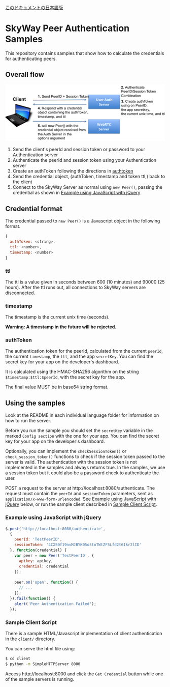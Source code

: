 [このドキュメントの日本語版](./README.jp.md)

# SkyWay Peer Authentication Samples

This repository contains samples that show how to calculate the credentials for authenticating peers.

## Overall flow

![Peer Authentication Sequence](imgs/sequence_en.png)

1. Send the client's peerId and session token or password to your Authentication server
2. Authenticate the peerId and session token using your Authentication server
3. Create an authToken following the directions in [authtoken](#authtoken)
4. Send the credential object, (authToken, timestamp and token ttl,) back to the client
5. Connect to the SkyWay Server as normal using `new Peer()`, passing the credential as shown in [Example using JavaScript with jQuery](#example-using-javascript-with-jquery)

## Credential format

The credential passed to `new Peer()` is a Javascript object in the following format.

```javascript
{
  authToken: <string>,
  ttl: <number>,
  timestamp: <number>
}
```

### ttl

The ttl is a value given in seconds between 600 (10 minutes) and 90000 (25 hours). After the ttl runs out, all connections to SkyWay servers are disconnected.

### timestamp

The timestamp is the current unix time (seconds).

**Warning: A timestamp in the future will be rejected.**

### authToken

The authentication token for the peerId, calculated from the current `peerId`, the current `timestamp`, the `ttl`, and the app `secretKey`.
You can find the secret key for your app on the developer's dashboard.

It is calculated using the HMAC-SHA256 algorithm on the string `$timestamp:$ttl:$peerId`, with the secret key for the app. 

The final value MUST be in base64 string format.

## Using the samples

Look at the README in each individual language folder for information on how to run the server.

Before you run the sample you should set the `secretKey` variable in the marked `Config section` with the one for your app.
You can find the secret key for your app on the developer's dashboard.

Optionally, you can implement the `checkSessionToken()` or `check_session_token()` functions to check if the session token passed to the server is valid.
The authentication with the session token is not implemented in the samples and always returns true.
In the samples, we use a session token but it could also be a password check to authenticate the user.

POST a request to the server at http://localhost:8080/authenticate. 
The request must contain the `peerId` and `sessionToken` parameters, sent as `application/x-www-form-urlencoded`.
See [Example using JavaScript with jQuery](#example-using-javascript-with-jquery)  below, or run the sample client described in [Sample Client Script](#sample-client-script). 

### Example using JavaScript with jQuery

```javascript
$.post('http://localhost:8080/authenticate',
  {
    peerId: 'TestPeerID',
    sessionToken: '4CXS0f19nvMJBYK05o3toTWtZF5Lfd2t6Ikr2lID'
  }, function(credential) {
    var peer = new Peer('TestPeerID', {
      apikey: apikey,
      credential: credential
    });
    
    peer.on('open', function() {
      // ...
    });
  }).fail(function() {
    alert('Peer Authentication Failed');
  });
```

### Sample Client Script

There is a sample HTML/Javascript implementation of client authentication in the `client/` directory.

You can serve the html file using:
```bash
$ cd client
$ python -m SimpleHTTPServer 8000
```

Access http://localhost:8000 and click the `Get Credential` button while one of the sample servers is running.
